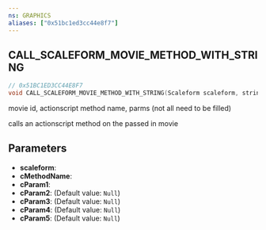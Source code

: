 ```yaml
---
ns: GRAPHICS
aliases: ["0x51bc1ed3cc44e8f7"]
---
```

## CALL_SCALEFORM_MOVIE_METHOD_WITH_STRING

```c
// 0x51BC1ED3CC44E8F7
void CALL_SCALEFORM_MOVIE_METHOD_WITH_STRING(Scaleform scaleform, string cMethodName, string cParam1, string cParam2, string cParam3, string cParam4, string cParam5);
```

movie id, actionscript method name, parms (not all need to be filled)

calls an actionscript method on the passed in movie


## Parameters
* **scaleform**: 
* **cMethodName**: 
* **cParam1**: 
* **cParam2**: (Default value: `Null`)
* **cParam3**: (Default value: `Null`)
* **cParam4**: (Default value: `Null`)
* **cParam5**: (Default value: `Null`)
